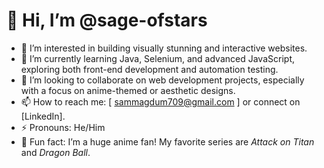 # 👋 Hi, I’m @sage-ofstars
- 🌌 I’m interested in building visually stunning and interactive websites.
- 🚀 I’m currently learning Java, Selenium, and advanced JavaScript, exploring both front-end development and automation testing.
- 🤝 I’m looking to collaborate on web development projects, especially with a focus on anime-themed or aesthetic designs.
- 📫 How to reach me: [ sammagdum709@gmail.com ] or connect on [LinkedIn].
- ⚡ Pronouns: He/Him
- 🌟 Fun fact: I’m a huge anime fan! My favorite series are *Attack on Titan* and *Dragon Ball*.

<!--
sage-ofstars/sage-ofstars is a ✨ special ✨ repository because its `README.md` (this file) appears on your GitHub profile.
-->
